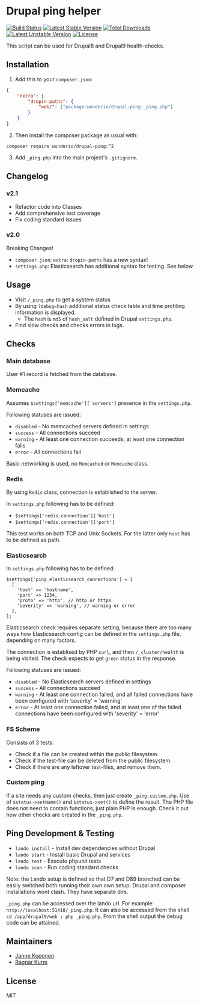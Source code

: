 # Drupal ping helper

[![Build Status](https://travis-ci.org/wunderio/drupal-ping.svg?branch=master)](https://travis-ci.org/wunderio/drupal-ping) [![Latest Stable Version](https://poser.pugx.org/wunderio/drupal-ping/v/stable)](https://packagist.org/packages/wunderio/drupal-ping) [![Total Downloads](https://poser.pugx.org/wunderio/drupal-ping/downloads)](https://packagist.org/packages/wunderio/drupal-ping) [![Latest Unstable Version](https://poser.pugx.org/wunderio/drupal-ping/v/unstable)](https://packagist.org/packages/wunderio/drupal-ping) [![License](https://poser.pugx.org/wunderio/drupal-ping/license)](https://packagist.org/packages/wunderio/drupal-ping)

This script can be used for Drupal8 and Drupal9 health-checks.

## Installation

1. Add this to your `composer.json`:

```json
{
    "extra": {
        "dropin-paths": {
            "web/": ["package:wunderio/drupal-ping:_ping.php"]
        }
    }
}
```

2. Then install the composer package as usual with:

```
composer require wunderio/drupal-ping:^2
```

3. Add `_ping.php` into the main project's `.gitignore`.

## Changelog

### v2.1

- Refactor code into Classes
- Add comprehensive test coverage
- Fix coding standard issues

### v2.0

Breaking Changes!

- `composer.json`: `extra`: `dropin-paths` has a new syntax!
- `settings.php`: Elasticsearch has additional syntax for testing. See below.

## Usage

* Visit `/_ping.php` to get a system status
* By using `?debug=hash` additional status check table and time profiling information is displayed.
    * The `hash` is `md5` of `hash_salt` defined in Drupal `settings.php`.
* Find slow checks and checks errors in logs.

## Checks

### Main database

User #1 record is fetched from the database.

### Memcache

Assumes `$settings['memcache']['servers']` presence in the `settings.php`.

Following statuses are issued:
* `disabled` - No memcached servers defined in settings
* `success` - All connections succeed
* `warning` - At least one connection succeeds, at least one connection fails
* `error` - All connections fail

Basic networking is used, no `Memcached` or `Memcache` class.

### Redis

By using `Redis` class, connection is established to the server.

In `settings.php` following has to be defined:

* `$settings['redis.connection']['host']`
* `$settings['redis.connection']['port']`

This test works on both TCP and Unix Sockets.
For the latter only `host` has to be defined as path.

### Elasticsearch

In `settings.php` following has to be defined:

```
$settings['ping_elasticsearch_connections'] = [
  [
    'host' => 'hostname',
    'port' => 1234,
    'proto' => 'http', // http or https
    'severity' => 'warning', // warning or error
  ],
];
```

Elasticsearch check requires separate setting, because there are too many ways
how Elasticsearch config can be defined in the `settings.php` file, depending
on many factors.

The connection is establised by PHP `curl`, and then `/_cluster/health` is
being visited. The check expects to get `green` status in the response.

Following statuses are issued:
* `disabled` - No Elasticsearch servers defined in settings
* `success` - All connections succeed
* `warning` - At least one connection failed, and all failed connections have been configured with 'severity' = 'warning'
* `error` - At least one connection failed, and at least one of the failed connections have been configured with 'severity' = 'error'

### FS Scheme

Consists of 3 tests:

- Check if a file can be created within the public filesystem.
- Check if the test-file can be deleted from the public filesystem.
- Check if there are any leftover test-files, and remove them.

### Custom ping

If a site needs any custom checks, then just create `_ping.custom.php`.
Use of `$status->setName()` and `$status->set()` to define the result.
The PHP file does not need to contain functions, just plain PHP is enough.
Check it out how other checks are created in the `_ping.php`.

## Ping Development & Testing

- `lando install` - Install dev dependencies without Drupal
- `lando start` - Install basic Drupal and services
- `lando test` - Execute phpunit tests
- `lando scan` - Run coding standard checks

Note: the Lando setup is defined so that D7 and D89 branched can be easily switched
both running their own own setup. Drupal and composer installations wont clash.
They have separate dirs.

`_ping.php` can be accessed over the lando url.
For example `http://localhost:51418/_ping.php`.
It can also be accessed from the shell `cd /app/drupal9/web ; php _ping.php`.
From the shell output the debug code can be attained.

## Maintainers

- [Janne Koponen](https://github.com/tharna)
- [Ragnar Kurm](https://github.com/ragnarkurmwunder)

## License

MIT
